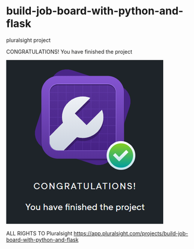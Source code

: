 # build-job-board-with-python-and-flask
pluralsight project

CONGRATULATIONS!
You have finished the project

![Screenshot](donecheck.png)

ALL RIGHTS TO Pluralsight https://app.pluralsight.com/projects/build-job-board-with-python-and-flask

